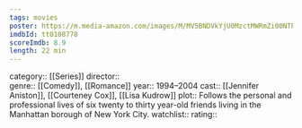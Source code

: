 ```yaml
---
tags: movies
poster: https://m.media-amazon.com/images/M/MV5BNDVkYjU0MzctMWRmZi00NTkxLTgwZWEtOWVhYjZlYjllYmU4XkEyXkFqcGdeQXVyNTA4NzY1MzY@._V1_SX300.jpg
imdbId: tt0108778
scoreImdb: 8.9
length: 22 min
---
```


category:: [[Series]]
director::  
genre:: [[Comedy]], [[Romance]]
year:: 1994–2004
cast:: [[Jennifer Aniston]], [[Courteney Cox]], [[Lisa Kudrow]]
plot:: Follows the personal and professional lives of six twenty to thirty year-old friends living in the Manhattan borough of New York City.
watchlist::
rating::
